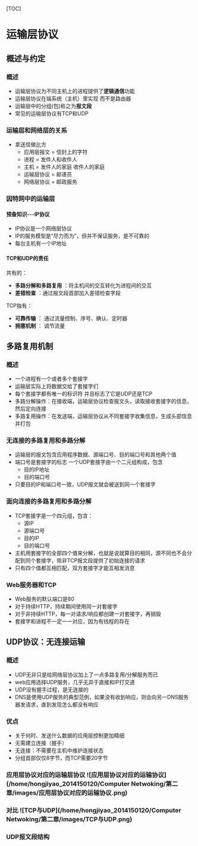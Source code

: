 [TOC]

# 运输层协议

## 概述与约定

### 概述

+ 运输层协议为不同主机上的进程提供了**逻辑通信**功能
+ 运输层协议在端系统（主机）里实现 而不是路由器
+ 运输层中的分组(包)称之为**报文段**
+ 常见的运输层协议有TCP和UDP

### 运输层和网络层的关系

+ 拿送信做比方
  + 应用层报文 = 信封上的字符
  + 进程 = 发件人和收件人
  + 主机 = 发件人的家庭 收件人的家庭
  + 运输层协议 = 邮递员
  + 网络层协议 = 邮政服务

### 因特网中的运输层

#### 预备知识---IP协议

+ IP协议是一个网络层协议
+ IP的服务模型是“尽力而为”，但并不保证服务，是不可靠的
+ 每台主机有一个IP地址

#### TCP和UDP的责任

共有的：

+ **多路分解和多路复用** ：将主机间的交互转化为进程间的交互
+ **差错检查** ：通过报文段首部加入差错检查字段

TCP独有：

+ **可靠传输** ： 通过流量控制、序号、确认、定时器
+ **拥塞机制** ： 调节流量

## 多路复用机制

### 概述

+ 一个进程有一个或者多个套接字
+ 运输层实际上将数据交给了套接字们
+ 每个套接字都有唯一的标识符 并且标志了它是UDP还是TCP
+ 多路分解操作：在接收端，运输层协议检查报文头，读取接收套接字的信息，然后定向连接
+ 多路复用操作：在发送端，运输层协议从不同套接字收集信息，生成头部信息并打包

### 无连接的多路复用和多路分解

+ 运输层的报文包含应用程序数据、源端口号、目的端口号和其他两个值
+ 端口号是套接字的标志 一个UDP套接字由一个二元组构成，包含
  + 目的IP地址
  + 目的端口号
+ 只要目的IP和端口号一致，UDP报文就会被送到同一个套接字

### 面向连接的多路复用和多路分解

+ TCP套接字是一个四元组，包含：
  + 源IP
  + 源端口号
  + 目的IP
  + 目的端口号
+ 主机用套接字的全部四个值来分解，也就是说就算目的相同，源不同也不会分配到同个套接字，除非TCP报文段提供了初始连接的请求
+ 只有四个值都互相匹配，双方套接字才能互相发消息

### Web服务器和TCP

+ Web服务的默认端口是80
+ 对于持续HTTP，持续期间使用同一对套接字
+ 对于非持续HTTP，每一对请求/响应都创建一对套接字，再销毁
+ 套接字和进程不一定一一对应，因为有线程的存在

## UDP协议：无连接运输

### 概述

+ UDP无非只是给网络层协议加上了一点多路复用/分解服务而已
+ web应用选择UDP服务，几乎无异于直接和IP打交道
+ UDP没有握手过程，是无连接的
+ DNS是使用UDP服务的典型范例，如果没有收到响应，则会向另一DNS服务器发请求，直到发现怎么都没有响应

### 优点

+ 关于何时、发送什么数据的应用层控制更加精细
+ 无需建立连接（握手）
+ 无连接：不需要在主机中维护连接状态
+ 分组首部仅仅8字节，而TCP需要20字节

### 应用层协议对应的运输层协议 ![应用层协议对应的运输协议](/home/hongjiyao_2014150120/Computer Netwoking/第二章/images/应用层协议对应的运输协议.png)

### 对比 ![TCP与UDP](/home/hongjiyao_2014150120/Computer Netwoking/第二章/images/TCP与UDP.png)

### UDP报文段结构

